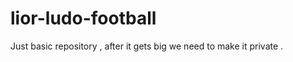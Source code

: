 lior-ludo-football
==================

Just basic repository , after it gets big we need to make it private .



